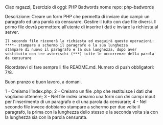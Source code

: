 Ciao ragazzi,
Esercizio di oggi: PHP Badwords
nome repo: php-badwords

Descrizione: Creare un form PHP che permetta di inviare due campi: un paragrafo ed una parola da censurare.
Gestire il tutto con due file diversi. Il primo file dovrà permettere all’utente di inserire i dati e inviare la richiesta al server.

    Il secondo file riceverà la richiesta ed eseguirà queste operazioni: ****- stampare a schermo il paragrafo e la sua lunghezza
    stampare di nuovo il paragrafo e la sua lunghezza, dopo aver sostituito con tre asterischi (***) tutte le occorrenze della parola da censurare

Ricordatevi di fare sempre il file README.md.
Numero di push obbligatori: 7/8.

Buon pranzo e buon lavoro, a domani.


<!-- SCOMPOSIZIONE PROBLEMA -->

1 - Creiamo l'index.php;
2 - Creiamo un file .php che restituisce i dati che vogliamo ottenere;
3 - Nel file index creiamo una form con dei campi input per l'inserimento di un paragrafo e di una parola da censurare;
4 - Nel secondo file invece dobbiamo stampare a schermo per due volte il paragrafo, la prima con la lunghezza dello stesso e la seconda volta sia con la lunghezza sia con la parola censurata. 
